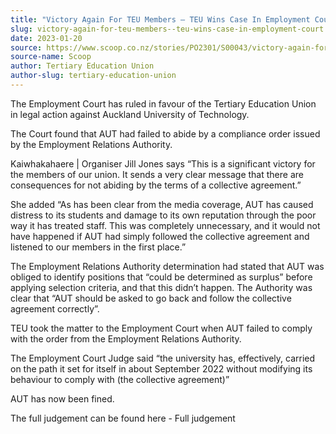 ```yaml
---
title: "Victory Again For TEU Members – TEU Wins Case In Employment Court"
slug: victory-again-for-teu-members--teu-wins-case-in-employment-court
date: 2023-01-20
source: https://www.scoop.co.nz/stories/PO2301/S00043/victory-again-for-teu-members-teu-wins-case-in-employment-court.htm
source-name: Scoop
author: Tertiary Education Union
author-slug: tertiary-education-union
---
```


<p>The Employment Court has ruled in favour of the Tertiary
Education Union in legal action against Auckland University
of Technology.</p>

<p>The Court found that AUT had failed to
abide by a compliance order issued by the Employment
Relations Authority.</p>

<p>Kaiwhakahaere | Organiser Jill
Jones says “This is a significant victory for the members
of our union. It sends a very clear message that there are
consequences for not abiding by the terms of a collective
agreement.”</p>

<p>She added “As has been clear from the
media coverage, AUT has caused distress to its students and
damage to its own reputation through the poor way it has
treated staff. This was completely unnecessary, and it would
not have happened if AUT had simply followed the collective
agreement and listened to our members in the first
place.”</p>

<p>The Employment Relations Authority
determination had stated that AUT was obliged to identify
positions that “could be determined as surplus” before
applying selection criteria, and that this didn’t happen.
The Authority was clear that “AUT should be asked to go
back and follow the collective agreement
correctly”.</p>

<p>TEU took the matter to the Employment
Court when AUT failed to comply with the order from the
Employment Relations Authority.</p>

<p>The Employment Court
Judge said “the university has, effectively, carried on
the path it set for itself in about September 2022 without
modifying its behaviour to comply with (the collective
agreement)”</p>

<p>AUT has now been fined.</p>

<p>The full
judgement can be found here - Full
judgement</p>

